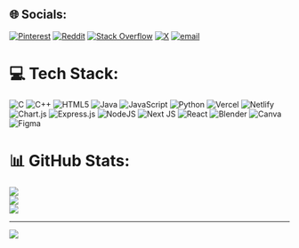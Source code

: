 
## 🌐 Socials:
[![Pinterest](https://img.shields.io/badge/Pinterest-%23E60023.svg?logo=Pinterest&logoColor=white)](https://pinterest.com/gunjit15) [![Reddit](https://img.shields.io/badge/Reddit-%23FF4500.svg?logo=Reddit&logoColor=white)](https://reddit.com/user/Firm-Adagio4759) [![Stack Overflow](https://img.shields.io/badge/-Stackoverflow-FE7A16?logo=stack-overflow&logoColor=white)](https://stackoverflow.com/users/30596122) [![X](https://img.shields.io/badge/X-black.svg?logo=X&logoColor=white)](https://x.com/__Gunjit) [![email](https://img.shields.io/badge/Email-D14836?logo=gmail&logoColor=white)](mailto:gunjit15@gmail.com) 

# 💻 Tech Stack:
![C](https://img.shields.io/badge/c-%2300599C.svg?style=for-the-badge&logo=c&logoColor=white) ![C++](https://img.shields.io/badge/c++-%2300599C.svg?style=for-the-badge&logo=c%2B%2B&logoColor=white) ![HTML5](https://img.shields.io/badge/html5-%23E34F26.svg?style=for-the-badge&logo=html5&logoColor=white) ![Java](https://img.shields.io/badge/java-%23ED8B00.svg?style=for-the-badge&logo=openjdk&logoColor=white) ![JavaScript](https://img.shields.io/badge/javascript-%23323330.svg?style=for-the-badge&logo=javascript&logoColor=%23F7DF1E) ![Python](https://img.shields.io/badge/python-3670A0?style=for-the-badge&logo=python&logoColor=ffdd54) ![Vercel](https://img.shields.io/badge/vercel-%23000000.svg?style=for-the-badge&logo=vercel&logoColor=white) ![Netlify](https://img.shields.io/badge/netlify-%23000000.svg?style=for-the-badge&logo=netlify&logoColor=#00C7B7) ![Chart.js](https://img.shields.io/badge/chart.js-F5788D.svg?style=for-the-badge&logo=chart.js&logoColor=white) ![Express.js](https://img.shields.io/badge/express.js-%23404d59.svg?style=for-the-badge&logo=express&logoColor=%2361DAFB) ![NodeJS](https://img.shields.io/badge/node.js-6DA55F?style=for-the-badge&logo=node.js&logoColor=white) ![Next JS](https://img.shields.io/badge/Next-black?style=for-the-badge&logo=next.js&logoColor=white) ![React](https://img.shields.io/badge/react-%2320232a.svg?style=for-the-badge&logo=react&logoColor=%2361DAFB) ![Blender](https://img.shields.io/badge/blender-%23F5792A.svg?style=for-the-badge&logo=blender&logoColor=white) ![Canva](https://img.shields.io/badge/Canva-%2300C4CC.svg?style=for-the-badge&logo=Canva&logoColor=white) ![Figma](https://img.shields.io/badge/figma-%23F24E1E.svg?style=for-the-badge&logo=figma&logoColor=white)
# 📊 GitHub Stats:
![](https://github-readme-stats.vercel.app/api?username=tai-lungg2&theme=dark&hide_border=false&include_all_commits=false&count_private=false)<br/>
![](https://nirzak-streak-stats.vercel.app/?user=tai-lungg2&theme=dark&hide_border=false)<br/>
![](https://github-readme-stats.vercel.app/api/top-langs/?username=tai-lungg2&theme=dark&hide_border=false&include_all_commits=false&count_private=false&layout=compact)

---
[![](https://visitcount.itsvg.in/api?id=tai-lungg2&icon=0&color=0)](https://visitcount.itsvg.in)

<!-- Proudly created with GPRM ( https://gprm.itsvg.in ) -->
